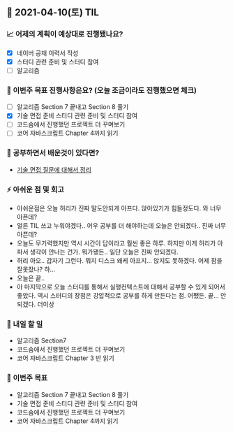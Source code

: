 ## 📆 2021-04-10(토) TIL

### 📈 어제의 계획이 예상대로 진행됐나요?
- [x] 네이버 공채 이력서 작성
- [x] 스터디 관련 준비 및 스터디 참여
- [ ] 알고리즘

### 🦄 이번주 목표 진행사항은요? (오늘 조금이라도 진행했으면 체크)
- [ ] 알고리즘 Section 7 끝내고 Section 8 풀기
- [x] 기술 면접 준비 스터디 관련 준비 및 스터디 참여
- [ ] 코드숨에서 진행했던 프로젝트 더 꾸며보기
- [ ] 코어 자바스크립트 Chapter 4까지 읽기

### 🤔 공부하면서 배운것이 있다면?
- [기술 면접 질문에 대해서 정리](https://github.com/Fortuna-Study/Frontend-Interview-Library/tree/main/week_3/seungmin)

### ⚡ 아쉬운 점 및 회고
- 아쉬운점은 오늘 허리가 진짜 말도안되게 아프다. 앉아있기가 힘들정도다. 와 너무 아픈데?
- 얼른 TIL 쓰고 누워야겠다.. 어우 공부를 더 해야하는데 오늘은 안되겠다.. 진짜 너무 아픈데?
- 오늘도 무기력했지만 역시 시간이 답이라고 훨씬 좋은 하루. 하지만 이게 허리가 아파서 생각이 안나는 건가. 뭐가됐든.. 일단 오늘은 진짜 안되겠다.
- 허리 아오.. 갑자기 그런다. 뭐지 디스크 왜케 아프지... 앉지도 못하겠다. 어제 잠을 잘못잤나? 하...
- 오늘은 끝..
- 아 마지막으로 오늘 스터디를 통해서 실행컨텍스트에 대해서 공부할 수 있게 되어서 좋았다. 역시 스터디의 장점은 강압적으로 공부를 하게 만든다는 점. 어쨌든. 끝... 안되겠다. 더이상


### 🚀 내일 할 일
- 알고리즘 Section7
- 코드숨에서 진행했던 프로젝트 더 꾸며보기
- 코어 자바스크립트 Chapter 3 반 읽기

### 🎯 이번주 목표
- 알고리즘 Section 7 끝내고 Section 8 풀기
- 기술 면접 준비 스터디 관련 준비 및 스터디 참여
- 코드숨에서 진행했던 프로젝트 더 꾸며보기
- 코어 자바스크립트 Chapter 4까지 읽기
